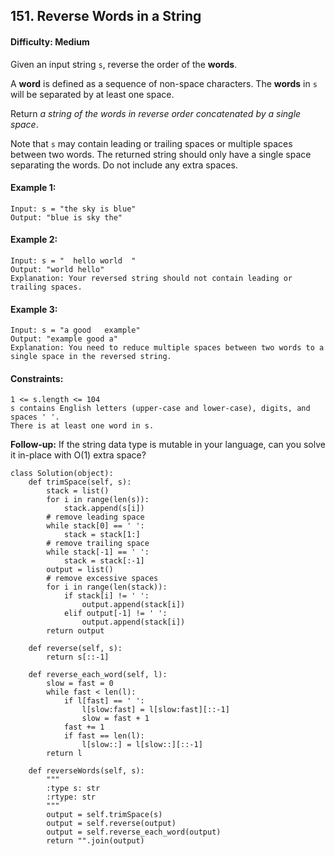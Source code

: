 ## 151. Reverse Words in a String

#### Difficulty: Medium

Given an input string ```s```, reverse the order of the __words__.

A __word__ is defined as a sequence of non-space characters. The __words__ in ```s``` will be separated by at least one space.

Return _a string of the words in reverse order concatenated by a single space_.

Note that ```s``` may contain leading or trailing spaces or multiple spaces between two words. The returned string should only have a single space separating the words. Do not include any extra spaces.

#### Example 1:
```
Input: s = "the sky is blue"
Output: "blue is sky the"
```

#### Example 2:
```
Input: s = "  hello world  "
Output: "world hello"
Explanation: Your reversed string should not contain leading or trailing spaces.
```

#### Example 3:
```
Input: s = "a good   example"
Output: "example good a"
Explanation: You need to reduce multiple spaces between two words to a single space in the reversed string.
```

#### Constraints:
```
1 <= s.length <= 104
s contains English letters (upper-case and lower-case), digits, and spaces ' '.
There is at least one word in s.
```

__Follow-up:__ If the string data type is mutable in your language, can you solve it in-place with O(1) extra space?

```{Python}
class Solution(object):
    def trimSpace(self, s):
        stack = list()
        for i in range(len(s)):
            stack.append(s[i])
        # remove leading space
        while stack[0] == ' ':
            stack = stack[1:]
        # remove trailing space
        while stack[-1] == ' ':
            stack = stack[:-1]
        output = list()
        # remove excessive spaces
        for i in range(len(stack)):
            if stack[i] != ' ':
                output.append(stack[i])
            elif output[-1] != ' ':
                output.append(stack[i])
        return output
    
    def reverse(self, s):
        return s[::-1]
    
    def reverse_each_word(self, l):
        slow = fast = 0
        while fast < len(l):
            if l[fast] == ' ':
                l[slow:fast] = l[slow:fast][::-1]
                slow = fast + 1
            fast += 1
            if fast == len(l):
                l[slow::] = l[slow::][::-1]          
        return l

    def reverseWords(self, s):
        """
        :type s: str
        :rtype: str
        """
        output = self.trimSpace(s)
        output = self.reverse(output)
        output = self.reverse_each_word(output)
        return "".join(output)
```
